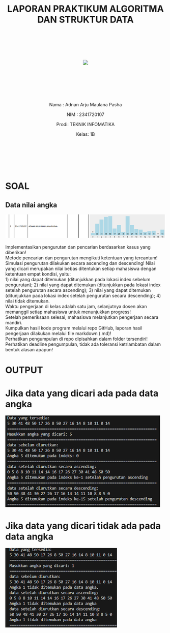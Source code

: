 # <p align ="center">  LAPORAN PRAKTIKUM ALGORITMA DAN STRUKTUR DATA </p> 
<br><br><br><br>

<p align="center">
   <img src="https://static.wikia.nocookie.net/logopedia/images/8/8a/Politeknik_Negeri_Malang.png/revision/latest?cb=20190922202558" width="30%"> </p>

<br><br><br><br><br>


<p align = "center"> Nama : Adnan Arju Maulana Pasha </p>
<p align = "center"> NIM  : 2341720107 </p>
<p align = "center"> Prodi: TEKNIK INFOMATIKA</p>
<p align = "center"> Kelas: 1B </p>
<br><br><br><br><br>

# SOAL
## Data nilai angka
![UTS/img/Screenshot (1).png](<img/Screenshot (1).png>)<br>
<br>
Implementasikan pengurutan dan pencarian berdasarkan kasus yang diberikan!<br>
Metode pencarian dan pengurutan mengikuti ketentuan yang tercantum!<br>
 Simulasi pengurutan dilakukan secara ascending dan descending!
 Nilai yang dicari merupakan nilai bebas ditentukan setiap mahasiswa dengan ketentuan empat kondisi, yaitu: <br>1) nilai yang dapat ditemukan (ditunjukkan pada lokasi index sebelum pengurutan); 2)  nilai yang dapat ditemukan (ditunjukkan pada lokasi index setelah pengurutan secara ascending); 3) nilai yang dapat ditemukan (ditunjukkan pada lokasi index setelah pengurutan secara descending); 4) nilai tidak ditemukan.<br>
Waktu pengerjaan di kelas adalah satu jam, selanjutnya dosen akan memanggil setiap mahasiswa untuk menunjukkan progress!<br>
Setelah pemeriksaan selesai, mahasiswa melanjutkan pengerjaan secara mandiri.<br>
Kumpulkan hasil kode program melalui repo GitHub, laporan hasil pengerjaan dilakukan melalui file markdown (.md)!<br>
Perhatikan pengumpulan di repo dipisahkan dalam folder tersendiri!
Perhatikan deadline pengumpulan, tidak ada toleransi ketrlambatan dalam bentuk alasan apapun!<br>

# OUTPUT
# Jika data yang dicari ada pada data angka
![UTS/img/Screenshot (2).png](<img/Screenshot (2).png>)
# Jika data yang dicari tidak ada pada data angka
![UTS/img/Screenshot (3).png](<img/Screenshot (3).png>)